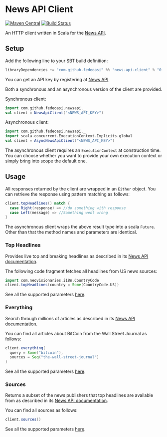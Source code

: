 # News API Client

[![Maven Central](https://maven-badges.herokuapp.com/maven-central/com.github.fedeoasi/news-api-client_2.12/badge.svg)](
https://maven-badges.herokuapp.com/maven-central/com.github.fedeoasi/news-api-client_2.12)
[![Build Status](https://travis-ci.org/fedeoasi/news-api-client.svg?branch=master)](https://travis-ci.org/fedeoasi/news-api-client)

An HTTP client written in Scala for the [News API](https://newsapi.org).

## Setup

Add the following line to your SBT build definition:

```scala
libraryDependencies += "com.github.fedeoasi" %% "news-api-client" % "0.2"
```

You can get an API key by registering at [News API](https://newsapi.org/account).

Both a synchronous and an asynchronous version of the client are provided.

Synchronous client:

```scala
import com.github.fedeoasi.newsapi._
val client = NewsApiClient("<NEWS_API_KEY>")
```

Asynchronous client:

```scala
import com.github.fedeoasi.newsapi._
import scala.concurrent.ExecutionContext.Implicits.global
val client = AsyncNewsApiClient("<NEWS_API_KEY>")
```

The asynchronous client requires an `ExecutionContext` at construction
time. You can choose whether you want to provide your own execution
context or simply bring into scope the default one.

## Usage

All responses returned by the client are wrapped in an `Either` object. You can
retrieve the response using pattern matching as follows:

```scala
client.topHeadlines() match {
  case Right(response) => //do something with response
  case Left(message) => //Something went wrong
}
```

The asynchronous client wraps the above result type into a scala `Future`.
Other than that the method names and parameters are identical.

### Top Headlines

Provides live top and breaking headlines as described in its
[News API documentation](https://newsapi.org/docs/endpoints/top-headlines).

The following code fragment fetches all headlines from US news sources:

```scala
import com.neovisionaries.i18n.CountryCode
client.topHeadlines(country = Some(CountryCode.US))
```

See all the supported parameters [here](
https://github.com/fedeoasi/news-api-client/blob/7040e778697c25a1a5073701e3b4af0125b549ef/src/main/scala/com/github/fedeoasi/newsapi/NewsApiClient.scala#L18).

### Everything

Search through millions of articles as described in its
[News API documentation](https://newsapi.org/docs/endpoints/everything).

You can find all articles about BitCoin from the Wall Street Journal as
follows:

```scala
client.everything(
  query = Some("bitcoin"),
  sources = Seq("the-wall-street-journal")
)
```

See all the supported parameters [here](
https://github.com/fedeoasi/news-api-client/blob/7040e778697c25a1a5073701e3b4af0125b549ef/src/main/scala/com/github/fedeoasi/newsapi/NewsApiClient.scala#L39).

### Sources

Returns a subset of the news publishers that top headlines are available
from as described in its
[News API documentation](https://newsapi.org/docs/endpoints/sources).

You can find all sources as follows:

```scala
client.sources()
```

See all the supported parameters [here](
https://github.com/fedeoasi/news-api-client/blob/7040e778697c25a1a5073701e3b4af0125b549ef/src/main/scala/com/github/fedeoasi/newsapi/NewsApiClient.scala#L67).
